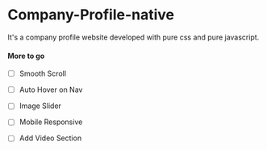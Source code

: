 # Company-Profile-native
It's a company profile website developed with pure css and pure javascript.

#### More to go
- [ ] Smooth Scroll
- [ ] Auto Hover on Nav
- [ ] Image Slider
- [ ] Mobile Responsive
- [ ] Add Video Section

